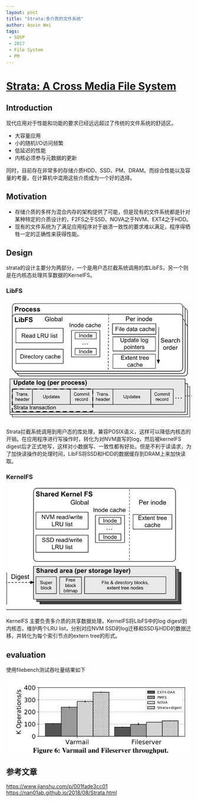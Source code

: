 ```yaml
---
layout: post
title: "Strata:多介质的文件系统"
author: Aoxin Wei
tags:
 - SOSP
 - 2017
 - File System
 - PM
---
```

# [Strata: A Cross Media File System](https://dl.acm.org/doi/pdf/10.1145/3132747.3132770)

## Introduction
现代应用对于性能和功能的要求已经远远超过了传统的文件系统的舒适区。
- 大容量应用
- 小的随机I/O访问频繁
- 低延迟的性能
- 内核必须参与元数据的更新

同时，目前存在非常多的存储介质HDD、SSD、PM、DRAM。而综合性能以及容量的考量，在计算机中混用这些介质成为一个好的选择。

## Motivation
- 存储介质的多样为混合内存的架构提供了可能，但是现有的文件系统都是针对某种特定的介质设计的，F2FS之于SSD、NOVA之于NVM、EXT4之于HDD。
- 现有的文件系统为了满足应用程序对于崩溃一致性的要求难以满足，程序得牺牲一定的正确性来获得性能。


## Design
strata的设计主要分为两部分，一个是用户态拦截系统调用的库LibFS，另一个则是在内核态处理共享数据的KernelFS。

### LibFS
![image](/images/2022-04-20-strata/Snipaste_2022-04-20_19-31-36.png)

Strata拦截系统调用到用户态的库处理，兼容POSIX语义，这样可以降低内核态的开销。在应用程序进行写操作时，转化为对NVM直写的log，然后被kernelFS digest后才正式地写，这样对小数据写、一致性都有好处。但是不利于读请求，为了加快读操作的处理时间，LibFS将SSD和HDD的数据缓存到DRAM上来加快读取。


### KernelFS
![image](/images/2022-04-20-strata/Snipaste_2022-04-20_20-13-02.png)

KernelFS 主要负责多介质的共享数据处理，KernelFS将LibFS中的log digest到内核态，维护两个LRU list，分别对应NVM SSD的log迁移和SSD与HDD的数据迁移，并转化为每个索引节点的extern tree的形式。


## evaluation
使用filebench测试吞吐量结果如下

![image](/images/2022-04-20-strata/filebench.png)

## 参考文章
https://www.jianshu.com/p/001fade3cc01  
https://nan01ab.github.io/2018/08/Strata.html  

